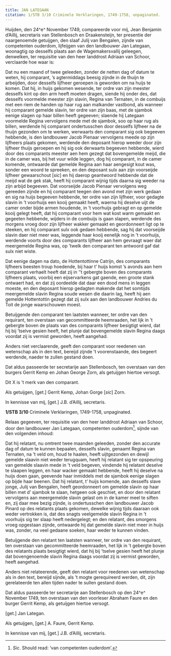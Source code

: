 ```yaml
---
title: JAN LATEGAAN
citation: 1/STB 3/10 Criminele Verklaringen, 1749-1758, unpaginated.
---
```


Huijden, den 24^e^ November 1749, compareerde voor mij, Jean Benjamin d’Aillij, secretaris van Stellenbosch en Draakensteijn, ter presentie der naargenoemde getuijgen, den slaaf Julij van Bengalen, zijnde van competenten ouderdom, lijfeijgen van den landbouwer Jan Lategaan, woonagtig op desselfs plaats aan de Wagemakersvallij geleegen, denwelken, ter requisitie van den heer landdrost Adriaan van Schoor, verclaarde hoe waar is:

Dat nu een maand of twee geleeden, zonder de netten dag of datum te weten, hij comparant, ’s agtermiddags beesig zijnde in de thuijn te arbeijden, door desselfs lijfheer geroepen is geworden om na huijs te komen. Dat hij, in huijs gekomen wesende, ter ordre van zijn meester desselfs kint op den arm heeft moeten dragen, siende hij onder des, dat desselfs voormelde meester zijn slavin, Regina van Ternaten, in de combuijs met een riem de handen op haar rug aan malkander vastbond, als wanneer hij comparant gemelde slavin, ter ordre van zijn baas, met de sjambok eenige slagen op haar billen heeft gegeeven; slaende hij Lategaan voormelde Regina vervolgens mede met de sjambok, soo op haar rug als billen, werdende hij comparant ondertusschen door desselfs lijfheer na de thuijn gezonden om te werken, werwaarts den comparant sig ook begeeven hebbende, is den landbouwer Jacob Pienaar vervolgens meede op zijn lijfheers plaats gekomen, werdende den deposant hierop weeder door zijn lijfheer thuijs geroepen en hij sig ook derwaarts begeeven hebbende, wierd door des comparants meester aen hem gezegt dat bovengemelde meijd, die in de camer was, bij het vuur wilde leggen, dog hij comparant, in de camer komende, ontwaarde dat gemelde Regina aan haar aengesigt kout was, sonder een woord te spreeken, en den deposant sulx aan zijn voorseijde lijfheer gewaarschout \[*sic*\] en hij daerop geantwoord hebbende dat de meijd wat de gek stak, heeft hij comparant wijnig tijds daarna sig weeder na zijn arbijd begeeven. Dat voorseijde Jacob Pienaar vervolgens weg gereeden zijnde en hij comparant teegen den avond met zijn werk gedaan en sig na huijs begeeven hebbende, ter ordre van zijn lijfheer, voor gedagte slavin in ’t voorhuijs een kooij gemaakt heeft, waerna hij deselve uijt de camer onder bijde armen houdende, in ’t voorhuijs gebragt en op gemelde kooij gelegt heeft, dat hij comparant voor hem wat kost warm gemaakt en gegeeten hebbende, wijders in de combuijs is gaan slapen, werdende des morgens vroeg door zijn lijfheer wakker gemaakt en geordonneert ligt op te steeken, en hij comparant sulx ook gedaen hebbende, sag hij dat voorseijde slavin daer niet meer was, leggende haar kooij eenelijk nog in ’t voorhuijs, werdende voorts door des comparants lijfheer aan hem gevraagt waer dat meergemelde Regina was, op ’twelk den comparant ten antwoord gaf dat sulx niet wiste.

Dat eenige dagen na dato, de Hottentottinne Catrijn, des comparants lijfheers beesten troup hoedende, bij haar t’ huijs komst ’s avonds aan hem comparant verhaelt heeft dat zij in ‘’t gebergte boven des comparants lijfheers plaats, voorbij een eijservarkens gat gaende, een groote stank ontwaert had, en dat zij oordeelde dat daar een dood mens in leggen moeste, en den deposant hierop gedagten makende dat het somtijds meergemelde slavin Regina soude wesen die daarin lag, heeft hij aen gemelde Hottentottin gezegt dat zij sulx aan den landbouwer Andries du Toit de jonge waarschouwen moest.

Betuijgende den comparant ten laatsten wanneer, ter ordre van den requirant, ten overstaan van gecommitteerde heemraaden, het lijk in ’t gebergte boven de plaats van des comparants lijfheer besigtigt wierd, dat hij bij ’tselve gesien heeft, het plunje dat bovengemelde slavin Regina daags voordat zij is vermist geworden, heeft aangehad.

Anders niet verclaarende, geeft den comparant voor reedenen van wetenschap als in den text, bereijd zijnde ’t voorenstaande, des begeert werdende, naeder te zullen gestand doen.

Dat aldus passeerde ter secretarije aan Stellenbosch, ten overstaan van den burgers Gerrit Kemp en Johan George Zorn, als getuijgen hiertoe versogt.

Dit X is ’t merk van den comparant.

Als getuijgen, \[get.\] Gerrit Kemp, Johan Gorge \[*sic*\] Zorn.

In kennisse van mij, \[get.\] J.B. d’Aillij, secretaris.

**1/STB 3/10** Criminele Verklaringen, 1749-1758, unpaginated.

Relaas gegeeven, ter requisitie van den heer landdrost Adriaan van Schoor, door den landbouwer Jan Lategaan, competenten ouderdom[^1], sijnde van den volgenden inhoud:

Dat hij relatant, nu omtrent twee maanden geleeden, zonder den accurate dag of datum te kunnen bepaalen, desselfs slavin, genaamt Regina van Ternaten, na ’t veld om, houd te haalen, heeft uijtgezonden en dewijl gemelde slaavin niet weder terugquam, heeft hij relatant sig ter opspeuring van gemelde slaavin mede in ’t veld begeven, vindende hij relatant deselve te slaapen leggen, en haar wacker gemaakt hebbende, heeft hij deselve na huijs doen gaan, geevende haar inmiddels met de sjambok eenige slagen op bijde haar beenen. Dat hij relatant, t’ huijs komende, aan desselfs slave jonge, Julij van Bengalen, heeft geordonneert om gemelde slavin op haar billen met d’ sjambok te slaan, hetgeen ook geschiet, en door den relatant vervolgens aan meergemelde slavin gelast om in de kamer meel te siften en, zij daar mee bezig zijnde, is ondertusschen den landbouwer Jacob Pinard op des relatants plaats gekomen, dewelke wijnig tijds daaraan ook weder vertrokken is, dat des snagts veelgemelde slavin Regina in ’t voorhuijs sig ter slaap heeft nedergelegt; en den relatant, des smorgens vroeg opgestaan zijnde, ontwaarde hij dat gemelde slavin niet meer in huijs was, zonder, na veel gedaane soeken, haar weder te kunnen vinden.

Betuijgende den relatant ten laatsten wanneer, ter ordre van den requirant, ten overstaan van gecommitteerde heemraaden, het lijk in ’t gebergte boven des relatants plaats besigtigt wierd, dat hij bij ’tselve gesien heeft het plunje dat bovengenoemde slavin Regina daags voordat zij is vermist geworden, heeft aangehad.

Anders niet relateerende, geeft den relatant voor reedenen van wetenschap als in den text, bereijd sijnde, als ’t mogte gerequireerd werden, dit, zijn gerelateerde ten allen tijden nader te sullen gestand doen.

Dat aldus passeerde ter secretarije aan Stellenbosch op den 24^e^ November 1749, ten overstaan van den voorleser Abraham Faure en den burger Gerrit Kemp, als getuijgen hiertoe versogt.

\[get.\] Jan Lategan.

Als getuijgen, \[get.\] A. Faure, Gerrit Kemp.

In kennisse van mij, \[get.\] J.B. d’Aillij, secretaris.

[^1]: *Sic*. Should read: ‘van competenten ouderdom’.